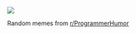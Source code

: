 ![](https://preview.redd.it/y8pqukxsbdze1.png?width=320&crop=smart&auto=webp&s=e63738ad411cb763e99c1618be81a216797d84d6)

 Random memes from [r/ProgrammerHumor](https://www.reddit.com/r/ProgrammerHumor/)

